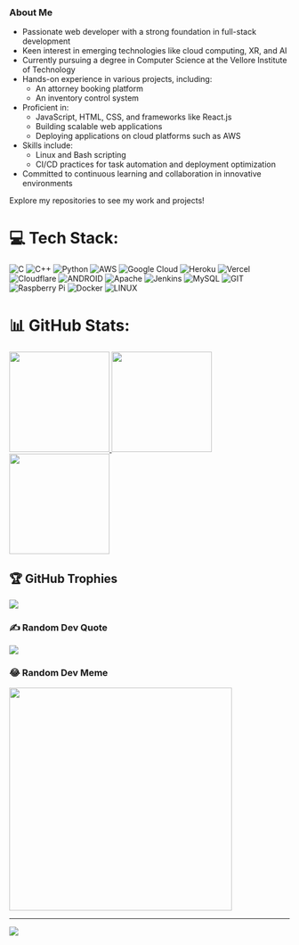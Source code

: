 ### About Me

- Passionate web developer with a strong foundation in full-stack development
- Keen interest in emerging technologies like cloud computing, XR, and AI
- Currently pursuing a degree in Computer Science at the Vellore Institute of Technology
- Hands-on experience in various projects, including:
  - An attorney booking platform
  - An inventory control system
- Proficient in:
  - JavaScript, HTML, CSS, and frameworks like React.js
  - Building scalable web applications
  - Deploying applications on cloud platforms such as AWS
- Skills include:
  - Linux and Bash scripting
  - CI/CD practices for task automation and deployment optimization
- Committed to continuous learning and collaboration in innovative environments

Explore my repositories to see my work and projects!

# 💻 Tech Stack:
![C](https://img.shields.io/badge/c-%2300599C.svg?style=for-the-badge&logo=c&logoColor=white) ![C++](https://img.shields.io/badge/c++-%2300599C.svg?style=for-the-badge&logo=c%2B%2B&logoColor=white) ![Python](https://img.shields.io/badge/python-3670A0?style=for-the-badge&logo=python&logoColor=ffdd54) ![AWS](https://img.shields.io/badge/AWS-%23FF9900.svg?style=for-the-badge&logo=amazon-aws&logoColor=white) ![Google Cloud](https://img.shields.io/badge/Google%20Cloud-%234285F4.svg?style=for-the-badge&logo=google-cloud&logoColor=white) ![Heroku](https://img.shields.io/badge/heroku-%23430098.svg?style=for-the-badge&logo=heroku&logoColor=white) ![Vercel](https://img.shields.io/badge/vercel-%23000000.svg?style=for-the-badge&logo=vercel&logoColor=white) ![Cloudflare](https://img.shields.io/badge/Cloudflare-F38020?style=for-the-badge&logo=Cloudflare&logoColor=white) ![ANDROID](https://img.shields.io/badge/android-%2320232a.svg?style=for-the-badge&logo=android&logoColor=%a4c639) ![Apache](https://img.shields.io/badge/apache-%23D42029.svg?style=for-the-badge&logo=apache&logoColor=white) ![Jenkins](https://img.shields.io/badge/jenkins-%232C5263.svg?style=for-the-badge&logo=jenkins&logoColor=white) ![MySQL](https://img.shields.io/badge/mysql-%2300f.svg?style=for-the-badge&logo=mysql&logoColor=white) ![GIT](https://img.shields.io/badge/Git-fc6d26?style=for-the-badge&logo=git&logoColor=white) ![Raspberry Pi](https://img.shields.io/badge/-RaspberryPi-C51A4A?style=for-the-badge&logo=Raspberry-Pi) ![Docker](https://img.shields.io/badge/docker-%230db7ed.svg?style=for-the-badge&logo=docker&logoColor=white) ![LINUX](https://img.shields.io/badge/Linux-FCC624?style=for-the-badge&logo=linux&logoColor=black)
# 📊 GitHub Stats:

<a href="https://github.com/Manan-Santoki">
  <img height="180em" src="https://github-readme-stats-eight-theta.vercel.app/api?username=Manan-Santoki&show_icons=true&theme=dark&include_all_commits=true&count_private=true"/>
  <img height="180em" src="https://github-readme-stats-eight-theta.vercel.app/api/top-langs/?username=Manan-Santoki&layout=compact&langs_count=8&theme=dark"/>
  <img height="180em" src="https://github-readme-streak-stats.herokuapp.com/?user=manan-santoki&theme=dark&hide_border=false"/>
</a>

<!-- ![](https://github-readme-streak-stats.herokuapp.com/?user=manan-santoki&theme=dark&hide_border=false)<br/>
![](https://github-readme-stats.vercel.app/api/top-langs/?username=manan-santoki&theme=dark&hide_border=false&include_all_commits=true&count_private=true&layout=compact)
 -->
## 🏆 GitHub Trophies
![](https://github-profile-trophy.vercel.app/?username=manan-santoki&theme=radical&no-frame=false&no-bg=false&margin-w=4)

### ✍️ Random Dev Quote
![](https://quotes-github-readme.vercel.app/api?type=horizontal&theme=radical)

### 😂 Random Dev Meme
<img src='https://randommeme-five.vercel.app/' style="height: 400px;"/>

---
[![](https://visitcount.itsvg.in/api?id=manan-santoki&icon=0&color=0)](https://visitcount.itsvg.in)
